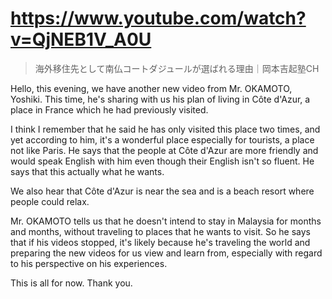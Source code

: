 # https://www.youtube.com/watch?v=QjNEB1V_A0U

>   海外移住先として南仏コートダジュールが選ばれる理由｜岡本吉起塾CH 

Hello, this evening, we have another new video from Mr. OKAMOTO, Yoshiki. This time, he's sharing with us his plan of living in Côte d'Azur, a place in France which he had previously visited. 

I think I remember that he said he has only visited this place two times, and yet according to him, it's a wonderful place especially for tourists, a place not like Paris. He says that the people at Côte d'Azur are more friendly and would speak English with him even though their English isn't so fluent. He says that this actually what he wants. 

We also hear that Côte d'Azur is near the sea and is a beach resort where people could relax.

Mr. OKAMOTO tells us that he doesn't intend to stay in Malaysia for months and months, without traveling to places that he wants to visit. So he says that if his videos stopped, it's likely because he's traveling the world and preparing the new videos for us view and learn from, especially with regard to his perspective on his experiences.

This is all for now. Thank you.
